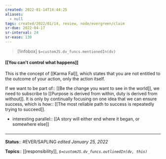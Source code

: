 ```yaml
---
created: 2022-01-14T14:44:25 
aliases:
  - null
tags: created/2022/01/14, review, node/evergreen/claim
sr-due: 2022-04-17
sr-interval: 24
sr-ease: 130
---
```

> [!infobox]
`$=customJS.dv_funcs.mentionedIn(dv)`

#### [[You can't control what happens]] 

This is the concept of [[Karma Fal]], which states that you are not entitled to the outcome of your action, only the action itself.

If we want to be
part of:: [[Be the change you want to see in the world]], 
we need to subscribe to
[[Purpose is derived from within, duty is derived from without]].
It is only by continually focusing on one idea that we can ensure success, which is
how:: [[The most reliable path to success is repeatedly trying to succeed]].

- interesting parallel:: [[A story will either end where it began, or somewhere else]]
 

### <hr class="footnote"/>

**Status**:: #EVER/SAPLING 
*edited January 25, 2022*

**Topics**:: [[responsibility]], 
*`$=customJS.dv_funcs.outlinedIn(dv, this)`*
